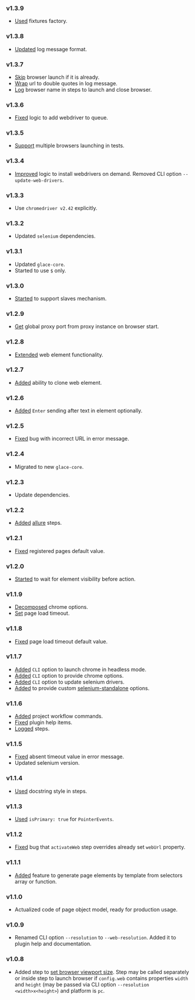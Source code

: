 ### v1.3.9

- [Used](https://github.com/glacejs/glace-web/commit/1d0c8b40b794c549d9d11ba1ea984b40dd84d3f9) fixtures factory.

### v1.3.8

- [Updated](https://github.com/glacejs/glace-web/commit/2d76d596accbc2d6b99a6475f99a74de4b37d675) log message format.

### v1.3.7

- [Skip](https://github.com/glacejs/glace-web/commit/79fdbd753933557daab7fc1b8354c0ee8565c32c) browser launch if it is already.
- [Wrap](https://github.com/glacejs/glace-web/commit/45ee76a3ca880088182f1f24a755c09e405c4db6) url to double quotes in log message.
- [Log](https://github.com/glacejs/glace-web/commit/671f3b66fe27ccf8ba93365e8cb691760391524c) browser name in steps to launch and close browser.

### v1.3.6

- [Fixed](https://github.com/glacejs/glace-web/commit/fd9421b0c84b463ea178cd2bf2c718d8cd5e33aa) logic to add webdriver to queue.

### v1.3.5

- [Support](https://github.com/glacejs/glace-web/commit/84b3b3c96f7b2ef246fb06fce1adbe7d08a582e7) multiple browsers launching in tests.

### v1.3.4

- [Improved](https://github.com/glacejs/glace-web/commit/52982520725d129dc9606aef12a226ba65cfff67) logic to install webdrivers on demand. Removed CLI option `--update-web-drivers`.

### v1.3.3

- Use `chromedriver v2.42` explicitly.

### v1.3.2

- Updated `selenium` dependencies.

### v1.3.1

- Updated `glace-core`.
- Started to use `$` only.

### v1.3.0

- [Started](https://github.com/glacejs/glace-web/commit/33052e3afd142575b3abb787d4ed95e564bef6e3) to support slaves mechanism.

### v1.2.9

- [Get](https://github.com/glacejs/glace-web/commit/6b27a8a152b28230221ba7f1251dd91ff3d2fb9e) global proxy port from proxy instance on browser start.

### v1.2.8

- [Extended](https://github.com/glacejs/glace-web/commit/8444e5043154ac8b4e6260890dbb695a85c1e68f) web element functionality.

### v1.2.7

- [Added](https://github.com/glacejs/glace-web/commit/1b205f9004944c63f65a6a63706b357f820c3bcf) ability to clone web element.

### v1.2.6

- [Added](https://github.com/glacejs/glace-web/commit/24c625896812ce252ad6325b9a82dfbec3c97d87) `Enter` sending after text in element optionally.

### v1.2.5

- [Fixed](https://github.com/glacejs/glace-web/commit/d4fbfc85193fc06d8c088e25b994458766b41dac) bug with incorrect URL in error message.

### v1.2.4

- Migrated to new `glace-core`.

### v1.2.3

- Update dependencies.

### v1.2.2

- [Added](https://github.com/glacejs/glace-web/commit/e7c1e98d034932b19bc5d43d0e3595e916c6b161) [allure](https://docs.qameta.io/allure/) steps.

### v1.2.1

- [Fixed](https://github.com/glacejs/glace-web/commit/ebab90c6c69bd4b4e70354c2ef28a0df582dfac8) registered pages default value.

### v1.2.0

- [Started](https://github.com/glacejs/glace-web/commit/b5fd3017a0385f91a1c98015407307444730285a) to wait for element visibility before action.

### v1.1.9

- [Decomposed](https://github.com/glacejs/glace-web/commit/36775babf7f39ef6703ed11958c30a647b48f855) chrome options.
- [Set](https://github.com/glacejs/glace-web/commit/4fc31b1b2943fcccb398a668fbc541ac4881028d) page load timeout.

### v1.1.8

- [Fixed](https://github.com/glacejs/glace-web/commit/584f8faa88429c0411a2b238068f2548de1bfc47) page load timeout default value.

### v1.1.7

- [Added](https://github.com/glacejs/glace-web/commit/de7991582d3121a2f985184f9e87f910a087736c) `CLI` option to launch chrome in headless mode.
- [Added](https://github.com/glacejs/glace-web/commit/a62aba0c73fdff28cf30b54a381d29d0d6e1be69) `CLI` option to provide chrome options.
- [Added](https://github.com/glacejs/glace-web/commit/f903d772866de14a7591c125af839bf465485257) `CLI` option to update selenium drivers.
- [Added](https://github.com/glacejs/glace-web/commit/78d93b05aa9c89738b86e1c206b09c4896a0a8c5) to provide custom [selenium-standalone](https://github.com/vvo/selenium-standalone) options.

### v1.1.6

- [Added](https://github.com/glacejs/glace-web/commit/3d3b6a55549ba147396d9a74a71351b6a978648d) project workflow commands.
- [Fixed](https://github.com/glacejs/glace-web/commit/112a3126cba4671ebb78b3a0438a12cc4054ed25) plugin help items.
- [Logged](https://github.com/glacejs/glace-web/commit/0f7a1e6f870892d528882538cee68986861862aa) steps.

### v1.1.5

- [Fixed](https://github.com/glacejs/glace-web/commit/089ae9d4d6a25d8f86e4153177b9de19f2c47011) absent timeout value in error message.
- Updated selenium version.

### v1.1.4

- [Used](https://github.com/glacejs/glace-web/commit/58f0f720062d5c8c72cf11b189544a8acda34f0d) docstring style in steps.

### v1.1.3

- [Used](https://github.com/glacejs/glace-web/commit/54b69fb528a2d954bed9467ce9a2e7fe6cfa0ff3) `isPrimary: true` for `PointerEvents`.

### v1.1.2

- [Fixed](https://github.com/glacejs/glace-web/commit/02a6368554ded6e2ab9603fefcdeac5629518a61) bug that `activateWeb` step overrides already set `webUrl` property.

### v1.1.1

- [Added](https://github.com/glacejs/glace-web/commit/0f3f458d9275066e53efa234c4ff65cd69c09c72) feature to generate page elements by template from selectors array or function.

### v1.1.0

- Actualized code of page object model, ready for production usage.

### v1.0.9

- Renamed CLI option `--resolution` to `--web-resolution`. Added it to plugin help
and documentation.

### v1.0.8

- Added step to [set browser viewport size](BrowserSteps.html#setViewport__anchor).
Step may be called separately or inside step to launch browser if `config.web`
contains properties `width` and `height` (may be passed via CLI option
`--resolution <width>x<height>`) and platform is `pc`.
